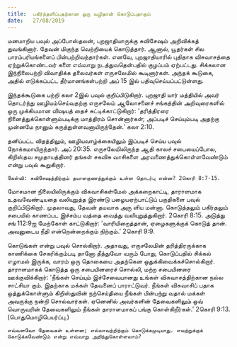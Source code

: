 ```yaml
---
title:  பகிர்ந்தளிப்பதற்கான ஒரு வழிதான் கொடுப்பதாகும்
date:   27/08/2019
---
```


மனமாறிய பவுல் அப்போஸ்தலன், புறஜாதியாருக்கு சுவிசேஷம் அறிவிக்கத் துவங்கினார். தேவன் மிகுந்த வெற்றியைக் கொடுத்தார். ஆனால், யூதர்கள் சில பாரம்பரியங்களைப் பின்பற்றிவந்தார்கள். எனவே, புறஜாதியாரில் புதிதாக விசுவாசத்தை ஏற்றுக்கொண்டவர் களை எவ்வாறு நடத்துவதென்பதில் குழப்பம் ஏற்பட்டது. சிக்கலான இந்நிலைபற்றி விவாதிக்க தலைவர்கள் எருசலேமில் கூடினார்கள். அந்தக் கூடுகை, அதில் எடுக்கப்பட்ட தீர்மானங்கள்பற்றி அப் 15 இல் பதிவுசெய்யப்பட்டுள்ளது.

இந்தக்கூடுகை பற்றி கலா 2இல் பவுல் குறிப்பிடுகிறார். புறஜாதி யார் மத்தியில் அவர் தொடர்ந்து ஊழியம்செய்வதற்கு எருசலேம் ஆலோசனைச் சங்கத்தின் அறிவுரைகளில் ஒரு முக்கியமான விஷயத் தைச் சுட்டிக்காட்டுகிறார்: ‘தரித்திரரை நினைத்துக்கொள்ளும்படிக்கு மாத்திரம் சொன்னார்கள்; அப்படிச் செய்யும்படி அதற்கு முன்னமே நானும் கருத்துள்ளவனாயிருந்தேன்.’ கலா 2:10.

தனிப்பட்ட விதத்திலும், ஊழியவாழ்க்கையிலும் இப்படிச் செய்ய பவுல் நோக்கமாயிருந்தார். அப் 20:35. எருசலேமிலிருந்த ஆதி காலச் சபையைப்போல, கிறிஸ்தவ சமுதாயத்தினர் தங்கள் சகவிசு வாசிகளை அரவணைத்துக்கொள்ளவேண்டும் என்று பவுல் கூறுகிறார்.

`கேள்வி: சுவிசேஷத்திற்கும் தயாளகுணத்துக்கும் உள்ள தொடர்பு என்ன? 2கொரி 8:7-15.`

மோசமான நிலையிலிருக்கும் விசுவாசிகள்மேல் அக்கறைகாட்டி, தாராளமாக உதவவேண்டியதை வலியுறுத்த இரண்டு பழையஏற்பாட்டுப் பகுதிகளை பவுல் குறிப்பிடுகிறார். முதலாவது, தேவன் தயவாக அரு ளிய மன்னா. கொடுத்தலும் பகிர்தலும் சபையில் காணப்பட இச்சம்ப வத்தை வைத்து வலியுறுத்துகிறார். 2கொரி 8:15. அடுத்து சங் 112:9ஐ மேற்கோள் காட்டுகிறார்: ‘வாரியிறைத்தான், ஏழைகளுக்குக் கொடுத் தான். அவனுடைய நீதி என்றென்றைக்கும் நிற்கும்.’ 2கொரி 9:9.

கொடுங்கள் என்று பவுல் சொல்கிறார். அதாவது, எருசலேமின் தரித்திரருக்காக காணிக்கை சேகரிக்கும்படி தானோ தீத்துவோ வரும் போது, கொடுப்பதில் சிக்கல் எழாமல் இருக்க, வாரம் ஒரு தொகையை அதற்கென ஒதுக்கிவைக்கச்சொல்கிறார். தாராளமாகக் கொடுத்த ஒரு சபையினரைச் சொல்லி, மற்ற சபையினரை ஊக்குவிக்கிறார்: ‘நீங்கள் செய்யும் இச்சேவையானது உங்கள் விசுவாசத்திற்கான நல்ல சாட்சியா கும். இதற்காக மக்கள் தேவனைப் பாராட்டுவர். நீங்கள் விசுவாசிப் பதாக ஒத்துக்கொள்ளும் கிறிஸ்துவின் நற்செய்தியை நீங்கள் பின்பற்று வதால் மக்கள் அவருக்கு நன்றி சொல்வார்கள். ஏனெனில் அவர்களின் தேவைகளிலும் ஒவ் வொருவரின் தேவைகளிலும் நீங்கள் தாராளமாகப் பங்கு கொள்கிறீர்கள்.’ 2கொரி 9:13. (பொதுமொழிபெயர்ப்பு.)

`எவ்வளவோ தேவைகள் உள்ளன; எல்லாவற்றிற்கும் கொடுக்கமுடியாது. எவற்றுக்குக் கொடுக்கவேண்டும் என்று எவ்வாறு அறிந்துகொள்ளலாம்?`